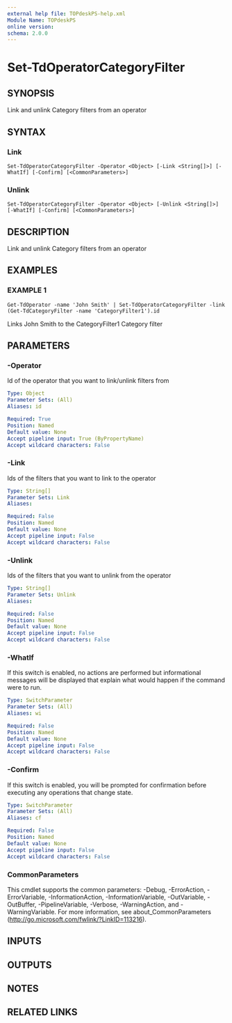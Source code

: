 ```yaml
---
external help file: TOPdeskPS-help.xml
Module Name: TOPdeskPS
online version:
schema: 2.0.0
---
```


# Set-TdOperatorCategoryFilter

## SYNOPSIS
Link and unlink Category filters from an operator

## SYNTAX

### Link
```
Set-TdOperatorCategoryFilter -Operator <Object> [-Link <String[]>] [-WhatIf] [-Confirm] [<CommonParameters>]
```

### Unlink
```
Set-TdOperatorCategoryFilter -Operator <Object> [-Unlink <String[]>] [-WhatIf] [-Confirm] [<CommonParameters>]
```

## DESCRIPTION
Link and unlink Category filters from an operator

## EXAMPLES

### EXAMPLE 1
```
Get-TdOperator -name 'John Smith' | Set-TdOperatorCategoryFilter -link (Get-TdCategoryFilter -name 'CategoryFilter1').id
```

Links John Smith to the CategoryFilter1 Category filter

## PARAMETERS

### -Operator
Id of the operator that you want to link/unlink filters from

```yaml
Type: Object
Parameter Sets: (All)
Aliases: id

Required: True
Position: Named
Default value: None
Accept pipeline input: True (ByPropertyName)
Accept wildcard characters: False
```

### -Link
Ids of the filters that you want to link to the operator

```yaml
Type: String[]
Parameter Sets: Link
Aliases:

Required: False
Position: Named
Default value: None
Accept pipeline input: False
Accept wildcard characters: False
```

### -Unlink
Ids of the filters that you want to unlink from the operator

```yaml
Type: String[]
Parameter Sets: Unlink
Aliases:

Required: False
Position: Named
Default value: None
Accept pipeline input: False
Accept wildcard characters: False
```

### -WhatIf
If this switch is enabled, no actions are performed but informational messages will be displayed that explain what would happen if the command were to run.

```yaml
Type: SwitchParameter
Parameter Sets: (All)
Aliases: wi

Required: False
Position: Named
Default value: None
Accept pipeline input: False
Accept wildcard characters: False
```

### -Confirm
If this switch is enabled, you will be prompted for confirmation before executing any operations that change state.

```yaml
Type: SwitchParameter
Parameter Sets: (All)
Aliases: cf

Required: False
Position: Named
Default value: None
Accept pipeline input: False
Accept wildcard characters: False
```

### CommonParameters
This cmdlet supports the common parameters: -Debug, -ErrorAction, -ErrorVariable, -InformationAction, -InformationVariable, -OutVariable, -OutBuffer, -PipelineVariable, -Verbose, -WarningAction, and -WarningVariable.
For more information, see about_CommonParameters (http://go.microsoft.com/fwlink/?LinkID=113216).

## INPUTS

## OUTPUTS

## NOTES

## RELATED LINKS
